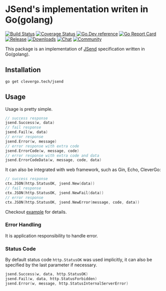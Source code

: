 # JSend's implementation writen in Go(golang)
[![Build Status](https://img.shields.io/travis/clevergo/jsend?style=flat-square)](https://travis-ci.org/clevergo/jsend)
[![Coverage Status](https://img.shields.io/coveralls/github/clevergo/jsend?style=flat-square)](https://coveralls.io/github/clevergo/jsend?branch=master)
[![Go.Dev reference](https://img.shields.io/badge/go.dev-reference-blue?logo=go&logoColor=white&style=flat-square)](https://pkg.go.dev/clevergo.tech/jsend?tab=doc)
[![Go Report Card](https://goreportcard.com/badge/github.com/clevergo/jsend?style=flat-square)](https://goreportcard.com/report/github.com/clevergo/jsend)
[![Release](https://img.shields.io/github/release/clevergo/jsend.svg?style=flat-square)](https://github.com/clevergo/jsend/releases)
[![Downloads](https://img.shields.io/endpoint?url=https://pkg.clevergo.tech/api/badges/downloads/total/clevergo.tech/jsend&style=flat-square)](https://pkg.clevergo.tech/clevergo.tech/jsend)
[![Chat](https://img.shields.io/badge/chat-telegram-blue?style=flat-square)](https://t.me/clevergotech)
[![Community](https://img.shields.io/badge/community-forum-blue?style=flat-square&color=orange)](https://forum.clevergo.tech)

This package is an implementation of [JSend](https://github.com/omniti-labs/jsend) specification written in Go(golang).

## Installation

```shell
go get clevergo.tech/jsend
```

## Usage

Usage is pretty simple.

```go
// success response
jsend.Success(w, data)
// fail response
jsend.Fail(w, data)
// error response
jsend.Error(w, message)
// error response with extra code
jsend.ErrorCode(w, message, code)
// error response with extra code and data
jsend.ErrorCodeData(w, message, code, data)
```

It can also be integrated with web framework, such as Gin, Echo, CleverGo:

```go
// success response
ctx.JSON(http.StatusOK, jsend.New(data))
// fail response
ctx.JSON(http.StatusOK, jsend.NewFail(data))
// error response
ctx.JSON(http.StatusOK, jsend.NewError(message, code, data))
```

Checkout [example](https://github.com/clevergo/examples/tree/master/jsend) for details.

### Error Handling

It is application responsibility to handle error.

### Status Code

By default status code `http.StatusOK` was used implicitly,
it can also be specified by the last parameter if necessary.

```go
jsend.Success(w, data, http.StatusOK)
jsend.Fail(w, data, http.StatusForbidden)
jsend.Error(w, message, http.StatusInternalServerError)
```
